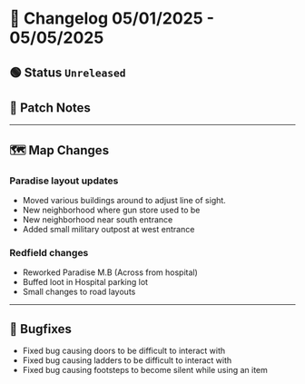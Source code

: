 # 📑 Changelog 05/01/2025 - 05/05/2025

## 🟢 Status `Unreleased`

## 💬 Patch Notes

________

## 🗺️ Map Changes

### Paradise layout updates
- Moved various buildings around to adjust line of sight.
- New neighborhood where gun store used to be
- New neighborhood near south entrance
- Added small military outpost at west entrance

### Redfield changes
- Reworked Paradise M.B (Across from hospital)
- Buffed loot in Hospital parking lot
- Small changes to road layouts
  
________

## 🐛 Bugfixes
- Fixed bug causing doors to be difficult to interact with
- Fixed bug causing ladders to be difficult to interact with
- Fixed bug causing footsteps to become silent while using an item
